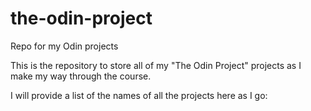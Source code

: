 # the-odin-project
Repo for my Odin projects

This is the repository to store all of my "The Odin Project" projects as I make my way through the course.

I will provide a list of the names of all the projects here as I go: